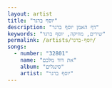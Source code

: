 ```yaml
---
layout: artist
title: "יוסף ברגר"
description: "דף האמן יוסף ברגר"
keywords: "שירים, מוזיקה, יוסף ברגר"
permalink: /artists/יוסף-ברגר/
songs:
  - number: "32801"
    name: "את דוד מלכם"
    album: "סינגלים"
    artist: "יוסף ברגר"
---
```

